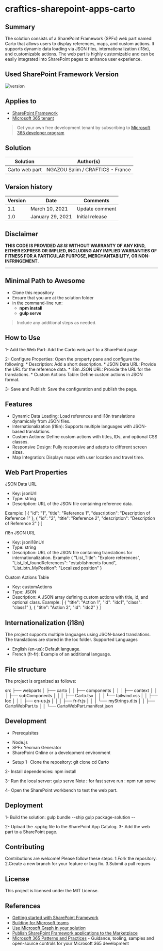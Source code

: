 # craftics-sharepoint-apps-carto

## Summary

The solution consists of a SharePoint Framework (SPFx) web part named Carto that allows users to display references, maps, and custom actions. It supports dynamic data loading via JSON files, internationalization (i18n), and customizable actions. The web part is highly customizable and can be easily integrated into SharePoint pages to enhance user experience.



## Used SharePoint Framework Version

![version](https://img.shields.io/badge/version-1.20.0-green.svg)

## Applies to

- [SharePoint Framework](https://aka.ms/spfx)
- [Microsoft 365 tenant](https://docs.microsoft.com/en-us/sharepoint/dev/spfx/set-up-your-developer-tenant)

> Get your own free development tenant by subscribing to [Microsoft 365 developer program](http://aka.ms/o365devprogram)

## Solution

| Solution       | Author(s)                                          |
| -------------- | -------------------------------------------------- |
| Carto web part | NGAZOU Salim /  CRAFTICS - France                  |


## Version history

| Version | Date             | Comments        |
| ------- | ---------------- | --------------- |
| 1.1     | March 10, 2021   | Update comment  |
| 1.0     | January 29, 2021 | Initial release |

## Disclaimer

**THIS CODE IS PROVIDED _AS IS_ WITHOUT WARRANTY OF ANY KIND, EITHER EXPRESS OR IMPLIED, INCLUDING ANY IMPLIED WARRANTIES OF FITNESS FOR A PARTICULAR PURPOSE, MERCHANTABILITY, OR NON-INFRINGEMENT.**

---

## Minimal Path to Awesome

- Clone this repository
- Ensure that you are at the solution folder
- in the command-line run:
  - **npm install**
  - **gulp serve**

> Include any additional steps as needed.


## How to Use
1- Add the Web Part:
Add the Carto web part to a SharePoint page.

2- Configure Properties:
Open the property pane and configure the following:
    * Description: Add a short description.
    * JSON Data URL: Provide the URL for the reference data.
    * i18n JSON URL: Provide the URL for the translations.
    * Custom Actions Table: Define custom actions in JSON format.

3- Save and Publish:
Save the configuration and publish the page.

## Features

- Dynamic Data Loading: Load references and i18n translations dynamically from JSON files.
- Internationalization (i18n): Supports multiple languages with JSON-based translations.
- Custom Actions: Define custom actions with titles, IDs, and optional CSS classes.
- Responsive Design: Fully responsive and adapts to different screen sizes.
- Map Integration: Displays maps with user location and travel time.



## Web Part Properties
JSON Data URL
* Key: jsonUrl
* Type: string
* Description: URL of the JSON file containing reference data.

Example:
[
  {
    "id": "1",
    "title": "Reference 1",
    "description": "Description of Reference 1"
  },
  {
    "id": "2",
    "title": "Reference 2",
    "description": "Description of Reference 2"
  }
]

i18n JSON URL
* Key: jsonI18nUrl
* Type: string
* Description: URL of the JSON file containing translations for internationalization.
Example
{
  "List_Title": "Explore references",
  "List_lbl_foundReferences": "establishments found",
  "List_btn_MyPosition": "Localized position"
}

Custom Actions Table
* Key: customActions
* Type: JSON
* Description: A JSON array defining custom actions with title, id, and optional class.
Example:
[
  { "title": "Action 1", "id": "idc1", "class": "class1" },
  { "title": "Action 2", "id": "idc2" }
]

## Internationalization (i18n)
The project supports multiple languages using JSON-based translations. The translations are stored in the loc folder.
Supported Languages
- English (en-us): Default language.
- French (fr-fr): Example of an additional language.

## File structure 
The project is organized as follows:

src
├── webparts
│   ├── carto
│   │   ├── components
│   │   │   ├── context
│   │   │   ├── subComponents
│   │   │   ├── Carto.tsx
│   │   │   └── tailwind.css
│   │   ├── loc
│   │   │   ├── en-us.js
│   │   │   ├── fr-fr.js
│   │   │   └── myStrings.d.ts
│   │   ├── CartoWebPart.ts
│   │   └── CartoWebPart.manifest.json

## Development
- Prerequisites
* Node.js
* SPFx Yeoman Generator
* SharePoint Online or a development environment

- Setup
1- Clone the repository:
git clone <repository-url>
cd Carto

2- Install dependencies:
npm install

3- Run the local server:
gulp serve
Note : for fast serve run : npm run serve

4- Open the SharePoint workbench to test the web part.


## Deployment
1- Build the solution:
gulp bundle --ship
gulp package-solution --

2- Upload the .sppkg file to the SharePoint App Catalog.
3- Add the web part to a SharePoint page.


## Contributing
Contributions are welcome! Please follow these steps:
1.Fork the repository.
2.Create a new branch for your feature or bug fix.
3.Submit a pull reques

## License
This project is licensed under the MIT License.

## References

- [Getting started with SharePoint Framework](https://docs.microsoft.com/en-us/sharepoint/dev/spfx/set-up-your-developer-tenant)
- [Building for Microsoft teams](https://docs.microsoft.com/en-us/sharepoint/dev/spfx/build-for-teams-overview)
- [Use Microsoft Graph in your solution](https://docs.microsoft.com/en-us/sharepoint/dev/spfx/web-parts/get-started/using-microsoft-graph-apis)
- [Publish SharePoint Framework applications to the Marketplace](https://docs.microsoft.com/en-us/sharepoint/dev/spfx/publish-to-marketplace-overview)
- [Microsoft 365 Patterns and Practices](https://aka.ms/m365pnp) - Guidance, tooling, samples and open-source controls for your Microsoft 365 development
